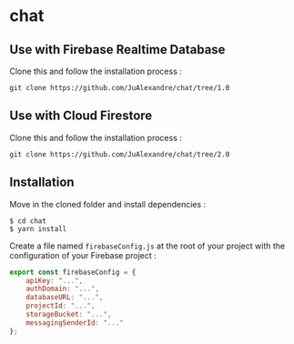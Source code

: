 # chat

## Use with Firebase Realtime Database
Clone this and follow the installation process :
```
git clone https://github.com/JuAlexandre/chat/tree/1.0
```

## Use with Cloud Firestore
Clone this and follow the installation process :
```
git clone https://github.com/JuAlexandre/chat/tree/2.0
```

## Installation

Move in the cloned folder and install dependencies :
```
$ cd chat
$ yarn install
```

Create a file named `firebaseConfig.js` at the root of your project with the configuration of your Firebase project :
```js
export const firebaseConfig = {
    apiKey: "...",
    authDomain: "...",
    databaseURL: "...",
    projectId: "...",
    storageBucket: "...",
    messagingSenderId: "..."
};
```